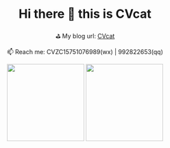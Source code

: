 <div align="center">
    <h1>Hi there 👋 this is CVcat</h1>
</div>


<div align="center">
    <p>⛳ My blog url: <a href="https://cvcat.site">CVcat</a></p>
    <p>📫 Reach me: CVZC15751076989(wx) | 992822653(qq)</p>
</div>

  
<div align="center">
    <a> 
        <img height=180 align="center" src="https://sns-avatar-qc.xhscdn.com/avatar/1040g2jo314d4fmkh5q6g5opfn26ov65182rk9m0?imageView2/2/w/540/format/webp|imageMogr2/strip2" />
    </a>
    <a href="https://github.com/cv-cat">
        <img height=180 align="center" src="https://github-readme-stats.vercel.app/api?username=cv-cat&show_icons=true&count_private=true&hide=prs&theme=default_repocard" />
    </a>
</div>

